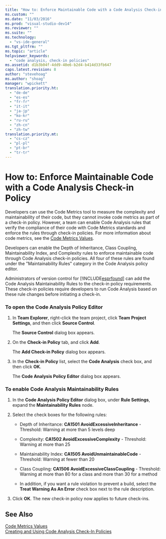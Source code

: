 ```yaml
---
title: "How to: Enforce Maintainable Code with a Code Analysis Check-in Policy | Microsoft Docs"
ms.custom: ""
ms.date: "11/03/2016"
ms.prod: "visual-studio-dev14"
ms.reviewer: ""
ms.suite: ""
ms.technology: 
  - "vs-ide-general"
ms.tgt_pltfrm: ""
ms.topic: "article"
helpviewer_keywords: 
  - "code analysis, check-in policies"
ms.assetid: d1b3b04f-4dd9-40e6-b2d4-b414d33fb647
caps.latest.revision: 8
author: "stevehoag"
ms.author: "shoag"
manager: "wpickett"
translation.priority.ht: 
  - "de-de"
  - "es-es"
  - "fr-fr"
  - "it-it"
  - "ja-jp"
  - "ko-kr"
  - "ru-ru"
  - "zh-cn"
  - "zh-tw"
translation.priority.mt: 
  - "cs-cz"
  - "pl-pl"
  - "pt-br"
  - "tr-tr"
---
```

# How to: Enforce Maintainable Code with a Code Analysis Check-in Policy
Developers can use the Code Metrics tool to measure the complexity and maintainability of their code, but they cannot invoke code metrics as part of a check-in policy. However, a team  can enable Code Analysis rules that verify the compliance of their code with Code Metrics standards and enforce the rules through check-in policies. For more information about code metrics, see the [Code Metrics Values](../code-quality/code-metrics-values.md).  
  
 Developers can enable the Depth of Inheritance, Class Coupling, Maintainability Index, and Complexity rules to enforce maintainable code through Code Analysis check-in policies. All four of these rules are found under the "Maintainability Rules" category in the Code Analysis policy editor.  
  
 Administrators of version control for [!INCLUDE[esprfound](../code-quality/includes/esprfound_md.md)] can add the Code Analysis Maintainability Rules to the check-in policy requirements. These check-in policies require developers to run Code Analysis based on these rule changes before initiating a check-in.  
  
### To open the Code Analysis Policy Editor  
  
1.  In **Team Explorer**, right-click the team project, click **Team Project Settings**, and then click **Source Control**.  
  
     The **Source Control** dialog box appears.  
  
2.  On the **Check-in Policy** tab, and click **Add**.  
  
     The **Add Check-in Policy** dialog box appears.  
  
3.  In the **Check-in Policy** list, select the **Code Analysis** check box, and then click **OK**.  
  
     The **Code Analysis Policy Editor** dialog box appears.  
  
### To enable Code Analysis Maintainability Rules  
  
1.  In the **Code Analysis Policy Editor** dialog box, under **Rule Settings**, expand the **Maintainability Rules** node.  
  
2.  Select the check boxes for the following rules:  
  
    -   Depth of Inheritance: **CA1501 AvoidExcessiveInheritance** - Threshold: Warning at more than 5 levels deep  
  
    -   Complexity: **CA1502 AvoidExcessiveComplexity** - Threshold: Warning at more than 25  
  
    -   Maintainability Index: **CA1505 AvoidUnmaintainableCode** - Threshold: Warning at fewer than 20  
  
    -   Class Coupling: **CA1506 AvoidExcessiveClassCoupling** - Threshold: Warning at more than 80 for a class and more than 30 for a method  
  
    -   In addition, if you want a rule violation to prevent a build, select the **Treat Warning As An Error** check box next to the rule description.  
  
3.  Click **OK**. The new check-in policy now applies to future check-ins.  
  
## See Also  
 [Code Metrics Values](../code-quality/code-metrics-values.md)   
 [Creating and Using Code Analysis Check-In Policies](../code-quality/creating-and-using-code-analysis-check-in-policies.md)